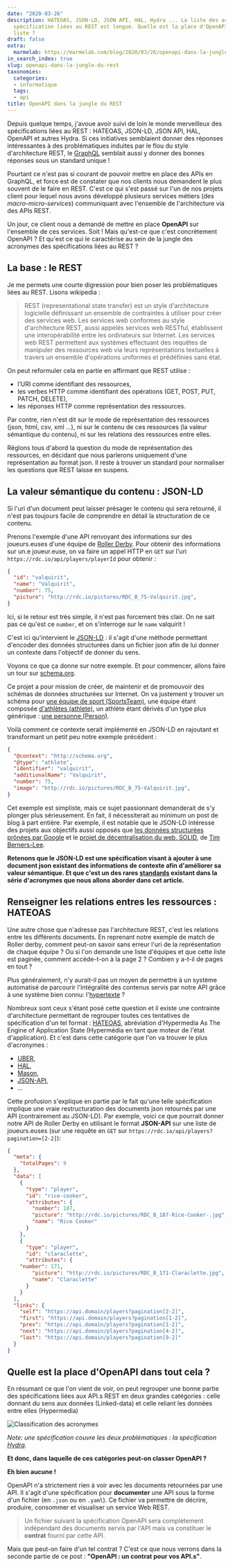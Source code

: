 ```yaml
---
date: "2020-03-26"
description: HATEOAS, JSON-LD, JSON API, HAL, Hydra ... La liste des acronymes de
  spécification liées au REST est longue. Quelle est la place d'OpenAPI dans cette
  liste ?
draft: false
extra:
  marmelab: https://marmelab.com/blog/2020/03/26/openapi-dans-la-jungle-du-rest.html
in_search_index: true
slug: openapi-dans-la-jungle-du-rest
taxonomies:
  categories:
  - informatique
  tags:
  - api
title: OpenAPI dans la jungle du REST
---
```


Depuis quelque temps, j'avoue avoir suivi de loin le monde merveilleux des spécifications liées au REST : HATEOAS, JSON-LD, JSON API, HAL, OpenAPI et autres Hydra. Si ces initiatives semblaient donner des réponses intéressantes à des problématiques induites par le flou du style d'architecture REST, le [GraphQL](https://marmelab.com/blog/2017/09/03/dive-into-graphql.html) semblait aussi y donner des bonnes réponses sous un standard unique !

Pourtant ce n'est pas si courant de pouvoir mettre en place des APIs en GraphQL, et force est de constater que nos clients nous demandent le plus souvent de le faire en REST. C'est ce qui s'est passé sur l'un de nos projets client pour lequel nous avons développé plusieurs services métiers (des *macro-micro-services*) communiquant avec l'ensemble de l'architecture via des APIs REST.

Un jour, ce client nous a demandé de mettre en place **OpenAPI** sur l'ensemble de ces services. Soit ! Mais qu'est-ce que c'est concrètement OpenAPI ? Et qu'est ce qui le caractérise au sein de la jungle des acronymes des spécifications liées au REST ?

## La base : le REST

Je me permets une courte digression pour bien poser les problématiques liées au REST. Lisons wikipedia :

> REST (representational state transfer) est un style d'architecture logicielle définissant un ensemble de contraintes à utiliser pour créer des services web. Les services web conformes au style d'architecture REST, aussi appelés services web RESTful, établissent une interopérabilité entre les ordinateurs sur Internet. Les services web REST permettent aux systèmes effectuant des requêtes de manipuler des ressources web via leurs représentations textuelles à travers un ensemble d'opérations uniformes et prédéfinies sans état.

On peut reformuler cela en partie en affirmant que REST utilise :

- l’URI comme identifiant des ressources,
- les verbes HTTP comme identifiant des opérations (GET, POST, PUT, PATCH, DELETE),
- les réponses HTTP comme représentation des ressources.

Par contre, rien n'est dit sur le mode de représentation des ressources (json, html, csv, xml ...), ni sur le contenu de ces ressources (la valeur sémantique du contenu), ni sur les relations des ressources entre elles.

Réglons tous d'abord la question du mode de représentation des ressources, en décidant que nous parlerons uniquement d'une représentation au format json. Il reste à trouver un standard pour normaliser les questions que REST laisse en suspens.  

## La valeur sémantique du contenu : JSON-LD

Si l'uri d'un document peut laisser présager le contenu qui sera retourné, il n'est pas toujours facile de comprendre en détail la structuration de ce contenu.

Prenons l'exemple d'une API renvoyant des informations sur des joueurs.euses d'une équipe de [Roller Derby](https://fr.wikipedia.org/wiki/Roller_derby). Pour obtenir des informations sur un.e joueur.euse, on va faire un appel HTTP en `GET` sur l'uri `https://rdc.io/api/players/playerId` pour obtenir :

```json
{
  "id": "valquirit",
  "name": "Valquirit",
  "number": 75,
  "picture": "http://rdc.io/pictures/RDC_B_75-Valquirit.jpg",
}
```

Ici, si le retour est très simple, il n'est pas forcement très clair. On ne sait pas ce qu'est ce `number`, et on s'interroge sur le `name` valquirit !

C'est ici qu'intervient le [JSON-LD](https://json-ld.org/) : il s'agit d'une méthode permettant d'encoder des données structurées dans un fichier json afin de lui donner un contexte dans l'objectif de donner du sens.

Voyons ce que ça donne sur notre exemple. Et pour commencer, allons faire un tour sur [schema.org](https://schema.org).

Ce projet a pour mission de créer, de maintenir et de promouvoir des schémas de données structurées sur Internet. On va justement y trouver un schéma pour [une équipe de sport (SportsTeam)](https://schema.org/SportsTeam), une équipe étant composée [d'athlètes (athlete)](https://schema.org/athlete), un athlète étant dérivés d'un type plus générique : [une personne (Person)](https://schema.org/Person).

Voilà comment ce contexte serait implémenté en JSON-LD en rajoutant et transformant un petit peu notre exemple précédent :

```json
{
  "@context": "http://schema.org",
  "@type": "athlete",
  "identifier": "valquirit",
  "additionalName": "Valquirit",
  "number": 75,
  "image": "http://rdc.io/pictures/RDC_B_75-Valquirit.jpg",
}
```

Cet exemple est simpliste, mais ce sujet passionnant demanderait de s'y plonger plus sérieusement. En fait, il nécessiterait au minimum un post de blog à part entière. Par exemple, il est notable que le JSON-LD intéresse des projets aux objectifs aussi opposés que [les données structurées prônées par Google](https://developers.google.com/search/docs/guides/prototype) et le [projet de décentralisation du web, SOLID](https://solidproject.org/), de [Tim Berners-Lee](https://en.wikipedia.org/wiki/Tim_Berners-Lee).

**Retenons que le JSON-LD est une spécification visant à ajouter à une document json existant des informations de contexte afin d'améliorer sa valeur sémantique. Et que c'est un des rares [standards](https://www.w3.org/2018/json-ld-wg/) existant dans la série d'acronymes que nous allons aborder dans cet article.**

## Renseigner les relations entres les ressources : HATEOAS

Une autre chose que n'adresse pas l'architecture REST, c'est les relations entre les différents documents. En reprenant notre exemple de match de Roller derby, comment peut-on savoir sans erreur l'uri de la représentation de chaque équipe ? Ou si l'on demande une liste d'équipes et que cette liste est paginée, comment accède-t-on à la page 2 ? Combien y a-t-il de pages en tout ?

Plus généralement, n'y aurait-il pas un moyen de permettre à un système automatisé de parcourir l'intégralité des contenus servis par notre API grâce à une système bien connu: l'[hypertexte](https://fr.wikipedia.org/wiki/Hypertexte) ?

Nombreux sont ceux s'étant posé cette question et il existe une contrainte d'architecture permettant de regrouper toutes ces tentatives de spécification d'un tel format : [HATEOAS](https://fr.wikipedia.org/wiki/HATEOAS), abréviation d'Hypermedia As The Engine of Application State (Hypermédia en tant que moteur de l'état d'application). Et c'est dans cette catégorie que l'on va trouver le plus d'acronymes :

- [UBER](https://rawgit.com/uber-hypermedia/specification/master/uber-hypermedia.html),
- [HAL](http://stateless.co/hal_specification.html),
- [Mason](https://github.com/JornWildt/Mason),
- [JSON-API](https://jsonapi.org/),
- ...

Cette profusion s'explique en partie par le fait qu'une telle spécification implique une vraie restructuration des documents json retournés par une API (contrairement au JSON-LD). Par exemple, voici ce que pourrait donner notre API de Roller Derby en utilisant le format **JSON-API** sur une liste de joueurs.euses (sur une requête en `GET` sur `https://rdc.io/api/players?pagination=[2-2]`):

```json
{
  "meta": {
    "totalPages": 9
  },
  "data": [
    {
      "type": "player",
      "id": "rice-cooker",
      "attributes": {
        "number": 187,
    	"picture": "http://rdc.io/pictures/RDC_B_187-Rice-Cooker-.jpg",
    	"name": "Rice Cooker"
      }
    },
    {
      "type": "player",
      "id": "claraclette",
      "attributes": {
	"number": 171,
    	"picture": "http://rdc.io/pictures/RDC_B_171-Claraclette.jpg",
    	"name": "Claraclette"
      }
    }
  ],
  "links": {
    "self": "https://api.domain/players?pagination[2-2]",
    "first": "https://api.domain/players?pagination[1-2]",
    "prev": "https://api.domain/players?pagination[1-2]",
    "next": "https://api.domain/players?pagination[4-2]",
    "last": "https://api.domain/players?pagination[9-2]"
  }
}
```

## Quelle est la place d'OpenAPI dans tout cela ?

En résumant ce que l'on vient de voir, on peut regrouper une bonne partie des spécifications liées aux API.s REST en deux grandes catégories : celle donnant du sens aux données (Linked-data) et celle reliant les données entre elles (Hypermedia)

![Classification des acronymes](resumeAcronymes.png)

*Note: une spécification couvre les deux problématiques : la spécification [Hydra](https://www.hydra-cg.com/).*

**Et donc, dans laquelle de ces catégories peut-on classer OpenAPI ?**

**Eh bien aucune !**

OpenAPI n'a strictement rien à voir avec les documents retournées par une API. Il s'agit d'une spécification pour **documenter** une API sous la forme d'un fichier (en `.json` ou en `.yaml`). Ce fichier va permettre de décrire, produire, consommer et visualiser un service Web REST.

> Un fichier suivant la spécification OpenAPI sera complètement indépendant des documents servis par l'API mais va constituer le **contrat** fourni par cette API.

Mais que peut-on faire d'un tel contrat ? C'est ce que nous verrons dans la seconde partie de ce post : **"OpenAPI : un contrat pour vos API.s"**.
